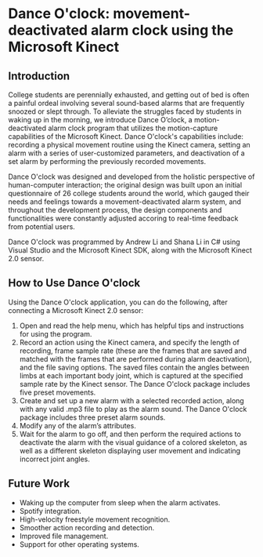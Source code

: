 # Dance O'clock: movement-deactivated alarm clock using the Microsoft Kinect

## Introduction
College students are perennially exhausted, and getting out of bed is often a painful ordeal involving several sound-based alarms that are frequently snoozed or slept through. To alleviate the struggles faced by students in waking up in the morning, we introduce Dance O’clock, a motion-deactivated alarm clock program that utilizes the motion-capture capabilities of the Microsoft Kinect. Dance O'clock's capabilities include: recording a physical movement routine using the Kinect camera, setting an alarm with a series of user-customized parameters, and deactivation of a set alarm by performing the previously recorded movements. 

Dance O'clock was designed and developed from the holistic perspective of human-computer interaction; the original design was built upon an initial questionnaire of 26 college students around the world, which gauged their needs and feelings towards a movement-deactivated alarm system, and throughout the development process, the design components and functionalities were constantly adjusted accoring to real-time feedback from potential users. 

Dance O'clock was programmed by Andrew Li and Shana Li in C# using Visual Studio and the Microsoft Kinect SDK, along with the Microsoft Kinect 2.0 sensor. 

## How to Use Dance O'clock
Using the Dance O'clock application, you can do the following, after connecting a Microsoft Kinect 2.0 sensor:
1. Open and read the help menu, which has helpful tips and instructions for using the program.
2. Record an action using the Kinect camera, and specify the length of recording, frame sample rate (these are the frames that are saved and matched with the frames that are performed during alarm deactivation), and the file saving options. The saved files contain the angles between limbs at each important body joint, which is captured at the specified sample rate by the Kinect sensor. The Dance O'clock package includes five preset movements.
3. Create and set up a new alarm with a selected recorded action, along with any valid .mp3 file to play as the alarm sound. The Dance O'clock package includes three preset alarm sounds.
4. Modify any of the alarm’s attributes.
5. Wait for the alarm to go off, and then perform the required actions to deactivate the alarm with the visual guidance of a colored skeleton, as well as a different skeleton displaying user movement and indicating incorrect joint angles.

## Future Work
- Waking up the computer from sleep when the alarm activates.
- Spotify integration.
- High-velocity freestyle movement recognition.
- Smoother action recording and detection.
- Improved file management.
- Support for other operating systems.

